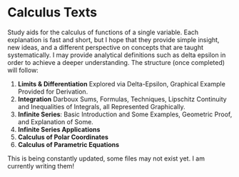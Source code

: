 # Calculus Texts
Study aids for the calculus of functions of a single variable. Each explanation is fast and short, but I hope that they provide simple insight, new ideas, and a different perspective on concepts that are taught systematically. I may provide analytical definitions such as delta epsilon in order to achieve a deeper understanding.
The structure (once completed) will follow: 
1. **Limits & Differentiation** Explored via Delta-Epsilon, Graphical Example Provided for Derivation. 
2. **Integration** Darboux Sums, Formulas, Techniques, Lipschitz Continuity and Inequalities of Integrals, all Represented Graphically. 
3. **Infinite Series**: Basic Introduction and Some Examples, Geometric Proof, and Explanation of Some.
4. **Infinite Series Applications**
5. **Calculus of Polar Coordinates**
6. **Calculus of Parametric Equations**

This is being constantly updated, some files may not exist yet. I am currently writing them! 
